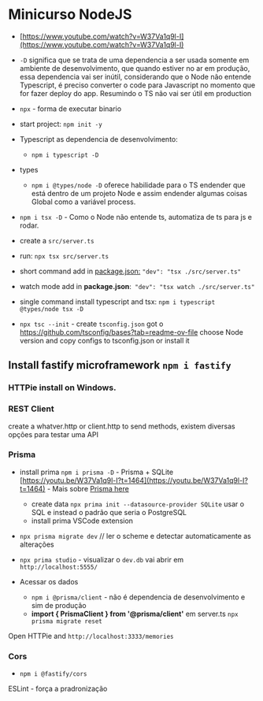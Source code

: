# Minicurso NodeJS

- [https://www.youtube.com/watch?v=W37Va1q9l-I](https://www.youtube.com/watch?v=W37Va1q9l-I)



 - `-D` significa que se trata de uma dependencia a ser usada somente em ambiente de desenvolvimento, que quando estiver no ar em produção, essa dependencia vai ser inútil, considerando que o Node não entende Typescript, é preciso converter o code para Javascript no momento que for fazer deploy do app. Resumindo o TS não vai ser útil em production
 - `npx` - forma de executar binario

- start project: `npm init -y`
- Typescript as dependencia de desenvolvimento:
  - `npm i typescript -D`
- types
  - `npm i @types/node -D`  oferece habilidade para o TS endender que está dentro de um projeto Node e assim endender algumas coisas Global como a variável process.
- `npm i tsx -D` - Como o Node não entende ts, automatiza de ts para js e rodar.

- create a `src/server.ts`
- run: `npx tsx src/server.ts`
- short command add in <ins>package.json:</ins> `"dev": "tsx ./src/server.ts"`
- watch mode add in **package.json**:` "dev": "tsx watch ./src/server.ts"`

- single command install typescript and tsx: `npm i typescript @types/node tsx -D`

- `npx tsc --init` - create `tsconfig.json` got o https://github.com/tsconfig/bases?tab=readme-ov-file choose Node version and copy configs to tsconfig.json or install it
## Install fastify microframework `npm i fastify`

### HTTPie install on Windows.
### REST Client 
create  a whatver.http or client.http to send methods, existem  diversas opções para testar uma API

### Prisma

- install prima `npm i prisma -D` - Prisma + SQLite [https://youtu.be/W37Va1q9l-I?t=1464](https://youtu.be/W37Va1q9l-I?t=1464) - Mais sobre [Prisma here](https://www.youtube.com/watch?v=uApCW1gcpdE)

  - create data `npx prima init --datasource-provider SQLite` usar o SQL e instead o padrão que seria o PostgreSQL
  - install prima VSCode extension

- `npx prisma migrate dev` // ler o scheme e detectar automaticamente as alterações
- `npx prima studio` - visualizar o `dev.db` vai abrir em `http://localhost:5555/`

- Acessar os dados
  - `npm i @prisma/client` - não é dependencia de desenvolvimento e sim de produção
  - **import { PrismaClient } from '@prisma/client'** em server.ts
    `npx prisma migrate reset`

Open HTTPie and `http://localhost:3333/memories`

### Cors

- `npm i @fastify/cors`

ESLint - força a pradronização






